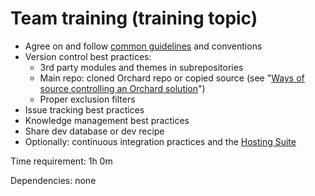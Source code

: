 # Team training (training topic)



- Agree on and follow [common guidelines](../../../DevelopmentGuidelines/) and conventions
- Version control best practices:
	- 3rd party modules and themes in subrepositories
	- Main repo: cloned Orchard repo or copied source (see "[Ways of source controlling an Orchard solution](http://english.orchardproject.hu/blog/ways-of-source-controlling-an-orchard-solution)")
	- Proper exclusion filters
- Issue tracking best practices
- Knowledge management best practices
- Share dev database or dev recipe
- Optionally: continuous integration practices and the [Hosting Suite](https://dotnest.com/knowledge-base/topics/lombiq-hosting-suite)

Time requirement: 1h 0m

Dependencies: none